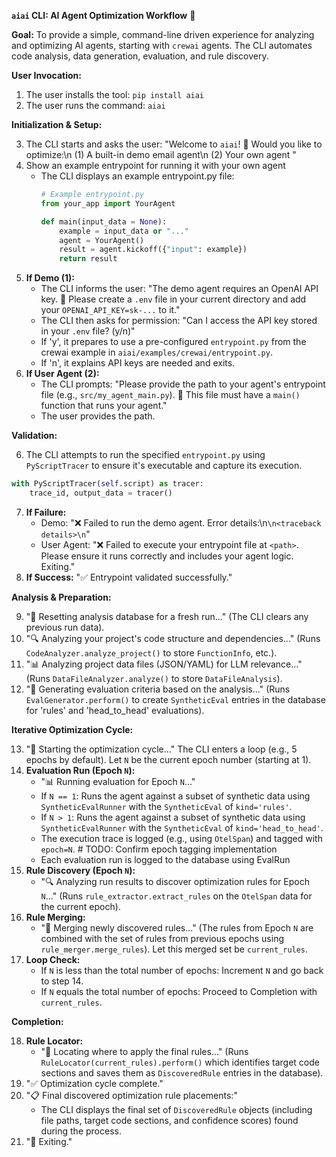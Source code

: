 **`aiai` CLI: AI Agent Optimization Workflow** 🚀

**Goal:** To provide a simple, command-line driven experience for analyzing and optimizing AI agents, starting with `crewai` agents. The CLI automates code analysis, data generation, evaluation, and rule discovery.

**User Invocation:**

1.  The user installs the tool: `pip install aiai`
2.  The user runs the command: `aiai`

**Initialization & Setup:**

3.  The CLI starts and asks the user: "Welcome to `aiai`! 🤖 Would you like to optimize:\n (1) A built-in demo email agent\n (2) Your own agent "
4. Show an example entrypoint for running it with your own agent
    *   The CLI displays an example entrypoint.py file:
        ```python
        # Example entrypoint.py
        from your_app import YourAgent

        def main(input_data = None):
            example = input_data or "..."
            agent = YourAgent()
            result = agent.kickoff({"input": example})
            return result
        ```
5.  **If Demo (1):**
    *   The CLI informs the user: "The demo agent requires an OpenAI API key. 🔑 Please create a `.env` file in your current directory and add your `OPENAI_API_KEY=sk-...` to it."
    *   The CLI then asks for permission: "Can I access the API key stored in your `.env` file? (y/n)"
    *   If 'y', it prepares to use a pre-configured `entrypoint.py` from the crewai example in `aiai/examples/crewai/entrypoint.py`.
    *   If 'n', it explains API keys are needed and exits.
6.  **If User Agent (2):**
    *   The CLI prompts: "Please provide the path to your agent's entrypoint file (e.g., `src/my_agent_main.py`). 📂 This file must have a `main()` function that runs your agent."
    *   The user provides the path.

**Validation:**

6.  The CLI attempts to run the specified `entrypoint.py` using `PyScriptTracer` to ensure it's executable and capture its execution.
```python
with PyScriptTracer(self.script) as tracer:
    trace_id, output_data = tracer()
```

7.  **If Failure:**
    *   Demo: "❌ Failed to run the demo agent. Error details:\n```\n<traceback details>\n```"
    *   User Agent: "❌ Failed to execute your entrypoint file at `<path>`. Please ensure it runs correctly and includes your agent logic. Exiting."
8.  **If Success:** "✅ Entrypoint validated successfully."

**Analysis & Preparation:**

9.  "🔄 Resetting analysis database for a fresh run..." (The CLI clears any previous run data).
10. "🔍 Analyzing your project's code structure and dependencies..." (Runs `CodeAnalyzer.analyze_project()` to store `FunctionInfo`, etc.).
11. "📊 Analyzing project data files (JSON/YAML) for LLM relevance..." (Runs `DataFileAnalyzer.analyze()` to store `DataFileAnalysis`).
12. "📝 Generating evaluation criteria based on the analysis..." (Runs `EvalGenerator.perform()` to create `SyntheticEval` entries in the database for 'rules' and 'head_to_head' evaluations).

**Iterative Optimization Cycle:**

13. "🔄 Starting the optimization cycle..." The CLI enters a loop (e.g., 5 epochs by default). Let `N` be the current epoch number (starting at 1).
14. **Evaluation Run (Epoch `N`):**
    *   "📊 Running evaluation for Epoch `N`..."
    *   If `N == 1`: Runs the agent against a subset of synthetic data using `SyntheticEvalRunner` with the `SyntheticEval` of `kind='rules'`.
    *   If `N > 1`: Runs the agent against a subset of synthetic data using `SyntheticEvalRunner` with the `SyntheticEval` of `kind='head_to_head'`.
    *   The execution trace is logged (e.g., using `OtelSpan`) and tagged with `epoch=N`. # TODO: Confirm epoch tagging implementation
    *   Each evaluation run is logged to the database using EvalRun
15. **Rule Discovery (Epoch `N`):**
    *   "🔍 Analyzing run results to discover optimization rules for Epoch `N`..." (Runs `rule_extractor.extract_rules` on the `OtelSpan` data for the current epoch).
16. **Rule Merging:**
    *   "🔄 Merging newly discovered rules..." (The rules from Epoch `N` are combined with the set of rules from previous epochs using `rule_merger.merge_rules`). Let this merged set be `current_rules`.
17. **Loop Check:**
    *   If `N` is less than the total number of epochs: Increment `N` and go back to step 14.
    *   If `N` equals the total number of epochs: Proceed to Completion with `current_rules`.

**Completion:**

18. **Rule Locator:**
    *   "📍 Locating where to apply the final rules..." (Runs `RuleLocator(current_rules).perform()` which identifies target code sections and saves them as `DiscoveredRule` entries in the database).
19. "✅ Optimization cycle complete."
20. "📋 Final discovered optimization rule placements:"
    *   The CLI displays the final set of `DiscoveredRule` objects (including file paths, target code sections, and confidence scores) found during the process.
21. "👋 Exiting."
